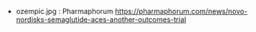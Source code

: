 - ozempic.jpg : Pharmaphorum https://pharmaphorum.com/news/novo-nordisks-semaglutide-aces-another-outcomes-trial
